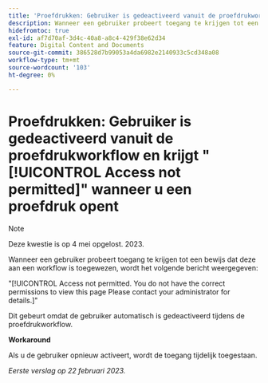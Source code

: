 ```yaml
---
title: 'Proefdrukken: Gebruiker is gedeactiveerd vanuit de proefdrukworkflow en krijgt geen toegang toegestaan als u proefdrukken opent."'
description: Wanneer een gebruiker probeert toegang te krijgen tot een bewijs dat hij of zij aan een werkstroom is toegewezen, ziet hij of zij een bericht Toegang niet toegestaan.
hidefromtoc: true
exl-id: af7d70af-3d4c-40a8-a8c4-429f38e62d34
feature: Digital Content and Documents
source-git-commit: 386528d7b99053a4da6982e2140933c5cd348a08
workflow-type: tm+mt
source-wordcount: '103'
ht-degree: 0%

---
```


# Proefdrukken: Gebruiker is gedeactiveerd vanuit de proefdrukworkflow en krijgt &quot;[!UICONTROL Access not permitted]&quot; wanneer u een proefdruk opent

<!--This is on both the WF and WFP TOCs-->

>[!NOTE]
>
>Deze kwestie is op 4 mei opgelost. 2023.

Wanneer een gebruiker probeert toegang te krijgen tot een bewijs dat deze aan een workflow is toegewezen, wordt het volgende bericht weergegeven:

&quot;[!UICONTROL Access not permitted. You do not have the correct permissions to view this page Please contact your administrator for details.]&quot;

Dit gebeurt omdat de gebruiker automatisch is gedeactiveerd tijdens de proefdrukworkflow.

**Workaround**

Als u de gebruiker opnieuw activeert, wordt de toegang tijdelijk toegestaan.

_Eerste verslag op 22 februari 2023._
